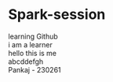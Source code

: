 # Spark-session
learning Github
<br>
i am a learner
<br>
hello this is me
<br>
abcddefgh
<br>
Pankaj - 230261